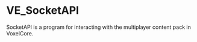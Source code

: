 # VE_SocketAPI
SocketAPI is a program for interacting with the multiplayer content pack in VoxelCore.

